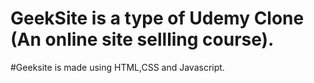 # GeekSite is a type of Udemy Clone (An online site sellling course).
#Geeksite is made using HTML,CSS and Javascript.
